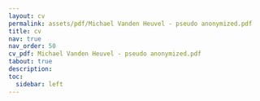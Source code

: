 ```yaml
---
layout: cv
permalink: assets/pdf/Michael Vanden Heuvel - pseudo anonymized.pdf
title: cv
nav: true
nav_order: 50
cv_pdf: Michael Vanden Heuvel - pseudo anonymized.pdf
tabout: true
description:
toc:
  sidebar: left
---
```

